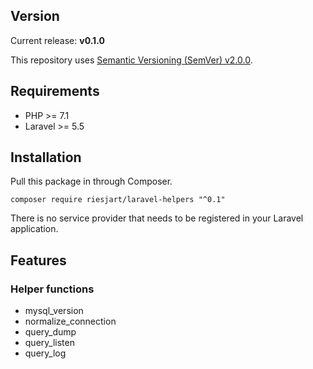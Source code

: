 ## Version

Current release: **v0.1.0**

This repository uses [Semantic Versioning (SemVer) v2.0.0](http://semver.org/spec/v2.0.0.html).

## Requirements

- PHP >= 7.1
- Laravel >= 5.5

## Installation

Pull this package in through Composer.

```
composer require riesjart/laravel-helpers "^0.1"
```

There is no service provider that needs to be registered in your Laravel application.

## Features

### Helper functions

- mysql_version
- normalize_connection
- query_dump
- query_listen
- query_log
